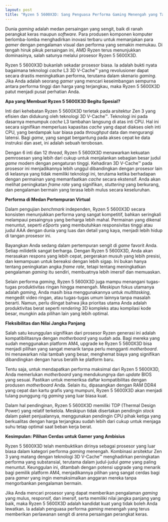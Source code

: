 ```yaml
---
layout: post
title: "Ryzen 5 5600X3D: Sang Penguasa Performa Gaming Menengah yang Tak Tergoyahkan"
---
```


Dunia *gaming* adalah medan persaingan yang sengit, baik di ranah perangkat keras maupun *software*. Para produsen komponen komputer berlomba-lomba menghadirkan inovasi terbaru untuk memanjakan para *gamer* dengan pengalaman visual dan performa yang semakin memukau. Di tengah hiruk pikuk persaingan ini, AMD Ryzen terus menunjukkan dominasinya, salah satunya melalui prosesor Ryzen 5 5600X3D.

Ryzen 5 5600X3D bukanlah sekadar prosesor biasa. Ia adalah bukti nyata bagaimana teknologi *cache* L3 3D V-Cache™ yang revolusioner dapat secara drastis meningkatkan performa, terutama dalam skenario *gaming*. Jika Anda adalah seorang *gamer* yang mencari keseimbangan sempurna antara performa tinggi dan harga yang terjangkau, maka Ryzen 5 5600X3D patut menjadi pusat perhatian Anda.

**Apa yang Membuat Ryzen 5 5600X3D Begitu Spesial?**

Inti dari kehebatan Ryzen 5 5600X3D terletak pada arsitektur Zen 3 yang efisien dan didukung oleh teknologi 3D V-Cache™. Teknologi ini pada dasarnya menumpuk *cache* L3 tambahan langsung di atas inti CPU. Hal ini secara signifikan memperluas kapasitas *cache* yang dapat diakses oleh inti CPU, yang berdampak luar biasa pada *throughput* data dan mengurangi latensi. Bagi *game*, yang sangat bergantung pada akses cepat ke data instruksi dan aset, ini adalah sebuah terobosan.

Dengan 6 inti dan 12 *thread*, Ryzen 5 5600X3D menawarkan kekuatan pemrosesan yang lebih dari cukup untuk menjalankan sebagian besar judul *game* modern dengan pengaturan tinggi. Kehadiran 3D V-Cache™ pada prosesor ini menjadikannya lebih unggul dibandingkan dengan prosesor lain di kelasnya yang tidak memiliki teknologi ini, terutama ketika berhadapan dengan permainan yang memanfaatkan *cache* secara ekstensif. Anda akan melihat peningkatan *frame rate* yang signifikan, *stuttering* yang berkurang, dan pengalaman bermain yang terasa lebih mulus secara keseluruhan.

**Performa di Medan Pertempuran Virtual**

Dalam pengujian *benchmark* independen, Ryzen 5 5600X3D secara konsisten menunjukkan performa yang sangat kompetitif, bahkan seringkali melampaui pesaingnya yang berharga lebih mahal. Permainan yang dikenal menuntut, seperti *eSports* yang membutuhkan responsivitas tinggi atau judul AAA dengan dunia yang luas dan detail yang kaya, menjadi lebih hidup di tangan prosesor ini.

Bayangkan Anda sedang dalam pertempuran sengit di *game* favorit Anda. Setiap milidetik sangat berharga. Dengan Ryzen 5 5600X3D, Anda akan merasakan respons yang lebih cepat, pergerakan musuh yang lebih presisi, dan kemampuan untuk bereaksi dengan lebih sigap. Ini bukan hanya tentang peningkatan angka *frame rate*, tetapi tentang meningkatkan pengalaman *gaming* itu sendiri, membuatnya lebih imersif dan memuaskan.

Selain performa *gaming*, Ryzen 5 5600X3D juga mampu menangani tugas-tugas produktivitas ringan hingga menengah. Meskipun fokus utamanya adalah *gaming*, Anda masih bisa menggunakannya untuk *multitasking*, mengedit video ringan, atau tugas-tugas umum lainnya tanpa masalah berarti. Namun, perlu diingat bahwa jika prioritas utama Anda adalah produktivitas berat seperti *rendering* 3D kompleks atau kompilasi kode besar, mungkin ada pilihan lain yang lebih optimal.

**Fleksibilitas dan Nilai Jangka Panjang**

Salah satu keunggulan signifikan dari prosesor Ryzen generasi ini adalah kompatibilitasnya dengan *motherboard* yang sudah ada. Bagi mereka yang sudah menggunakan platform AM4, upgrade ke Ryzen 5 5600X3D bisa menjadi pilihan yang sangat menarik tanpa perlu mengganti *motherboard*. Ini menawarkan nilai tambah yang besar, menghemat biaya yang signifikan dibandingkan dengan harus beralih ke platform baru.

Tentu saja, untuk mendapatkan performa maksimal dari Ryzen 5 5600X3D, Anda memerlukan *motherboard* yang mendukungnya dan *update* BIOS yang sesuai. Pastikan untuk memeriksa daftar kompatibilitas dengan produsen *motherboard* Anda. Selain itu, dipasangkan dengan RAM DDR4 yang cepat dan kartu grafis yang mumpuni, Ryzen 5 5600X3D akan menjadi tulang punggung rig *gaming* yang luar biasa kuat.

Dalam hal pendinginan, Ryzen 5 5600X3D memiliki TDP (Thermal Design Power) yang relatif terkelola. Meskipun tidak disertakan pendingin *stock* dalam paket penjualannya, menggunakan pendingin CPU pihak ketiga yang berkualitas dengan harga terjangkau sudah lebih dari cukup untuk menjaga suhu tetap optimal saat beban kerja berat.

**Kesimpulan: Pilihan Cerdas untuk Gamer yang Ambisius**

Ryzen 5 5600X3D telah membuktikan dirinya sebagai prosesor yang luar biasa dalam kategori performa *gaming* menengah. Kombinasi arsitektur Zen 3 yang matang dengan teknologi 3D V-Cache™ menghadirkan peningkatan performa yang substansial, terutama dalam judul-judul *game* yang paling menuntut. Keunggulan ini, ditambah dengan potensi upgrade yang menarik bagi pemilik platform AM4, menjadikannya pilihan yang sangat cerdas bagi para *gamer* yang ingin memaksimalkan anggaran mereka tanpa mengorbankan pengalaman bermain.

Jika Anda mencari prosesor yang dapat memberikan pengalaman *gaming* yang mulus, responsif, dan imersif, serta memiliki nilai jangka panjang yang baik, maka Ryzen 5 5600X3D adalah kandidat kuat yang tidak boleh Anda lewatkan. Ia adalah penguasa performa *gaming* menengah yang terus memberikan perlawanan sengit di arena persaingan perangkat keras.
